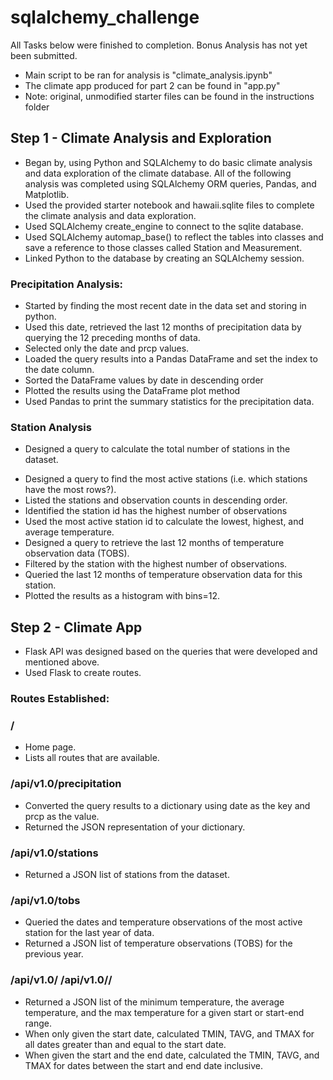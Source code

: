 # sqlalchemy_challenge
All Tasks below were finished to completion. Bonus Analysis has not yet been submitted.
- Main script to be ran for analysis is "climate_analysis.ipynb"
- The climate app produced for part 2 can be found in "app.py"
- Note: original, unmodified starter files can be found in the instructions folder

## Step 1 - Climate Analysis and Exploration
- Began by, using Python and SQLAlchemy to do basic climate analysis and data exploration of the climate database. All of the following analysis was completed using SQLAlchemy ORM queries, Pandas, and Matplotlib.
- Used the provided starter notebook and hawaii.sqlite files to complete the climate analysis and data exploration.
- Used SQLAlchemy create_engine to connect to the sqlite database.
- Used SQLAlchemy automap_base() to reflect the tables into classes and save a reference to those classes called Station and Measurement.
- Linked Python to the database by creating an SQLAlchemy session.

### Precipitation Analysis:
- Started by finding the most recent date in the data set and storing in python.
- Used this date, retrieved the last 12 months of precipitation data by querying the 12 preceding months of data.
- Selected only the date and prcp values.
- Loaded the query results into a Pandas DataFrame and set the index to the date column.
- Sorted the DataFrame values by date in descending order
- Plotted the results using the DataFrame plot method
- Used Pandas to print the summary statistics for the precipitation data.

### Station Analysis
* Designed a query to calculate the total number of stations in the dataset.
- Designed a query to find the most active stations (i.e. which stations have the most rows?).
- Listed the stations and observation counts in descending order.
- Identified the station id has the highest number of observations
- Used the most active station id to calculate the lowest, highest, and average temperature. 
- Designed a query to retrieve the last 12 months of temperature observation data (TOBS).
- Filtered by the station with the highest number of observations.
- Queried the last 12 months of temperature observation data for this station.
- Plotted the results as a histogram with bins=12.


## Step 2 - Climate App
- Flask API was designed based on the queries that were developed and mentioned above.
- Used Flask to create routes.

### Routes Established:

### /
- Home page.
- Lists all routes that are available.

### /api/v1.0/precipitation
- Converted the query results to a dictionary using date as the key and prcp as the value.
- Returned the JSON representation of your dictionary.

### /api/v1.0/stations
- Returned a JSON list of stations from the dataset.

### /api/v1.0/tobs
- Queried the dates and temperature observations of the most active station for the last year of data.
- Returned a JSON list of temperature observations (TOBS) for the previous year.

### /api/v1.0/<start> /api/v1.0/<start>/<end>
- Returned a JSON list of the minimum temperature, the average temperature, and the max temperature for a given start or start-end range.
- When only given the start date, calculated TMIN, TAVG, and TMAX for all dates greater than and equal to the start date.
- When given the start and the end date, calculated the TMIN, TAVG, and TMAX for dates between the start and end date inclusive.
